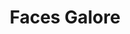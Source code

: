 ---
layout: piece
collection_: small_beading
title: Faces Galore
image: faces-galore.jpg
media: Fimo and seed beads
dimensions: A) 4" x 5", B) 3" x 5", C) 3 x 6½"
description: Sculpted faces from mold, seed beads peyote stitch fabric.
price: A) $25.00, B) $25.00, C) $30.00
availability: A, B
date_created: 2009
---